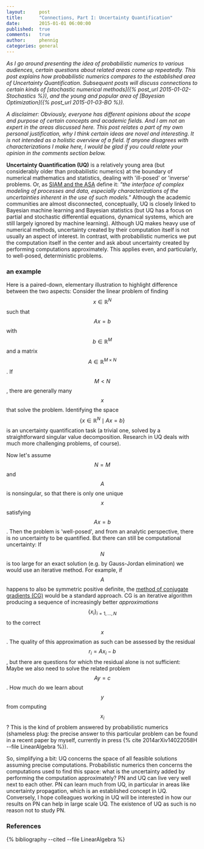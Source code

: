 ```yaml
---
layout:     post
title:      "Connections, Part I: Uncertainty Quantification"
date:       2015-01-01 06:00:00
published:  true
comments:   true
author:     phennig
categories: general
---
```


*As I go around presenting the idea of probabilistic numerics to various
 audiences, certain questions about related areas come up repeatedly. This post
 explains how probabilistic numerics compares to the established area of
 Uncertainty Quantification. Subsequent posts will discuss connections to
 certain kinds of [stochastic numerical methods]({% post_url 2015-01-02-Stochastics %}), and the young and popular area
 of [Bayesian Optimization]({% post_url 2015-01-03-BO %}).*

*A disclaimer: Obviously, everyone has different opinions about the scope and
 purpose of certain concepts and academic fields. And I am not an expert in the
 areas discussed here. This post relates a part of my own personal
 justification, why I think certain ideas are novel and interesting. It is not
 intended as a holistic overview of a field. If anyone disagrees with
 characterizations I make here, I would be glad if you could relate your
 opinion in the comments section below.*

**Uncertainty Quantification (UQ)** is a relatively young area (but
considerably older than probabilistic numerics) at the boundary of numerical
mathematics and statistics, dealing with 'ill-posed' or 'inverse' problems. Or,
as [SIAM and the ASA](http://www.siam.org/journals/juq.php) define it: *"the
interface of complex modeling of processes and data, especially
characterizations of the uncertainties inherent in the use of such models."*
Although the academic communities are almost disconnected, conceptually, UQ is
closely linked to Bayesian machine learning and Bayesian statistics (but UQ has
a focus on partial and stochastic differential equations, dynamical systems,
which are still largely ignored by machine learning). Although UQ makes heavy
use of numerical methods, uncertainty created by their computation itself is
not usually an aspect of interest. In contrast, with probabilistic numerics we
put the computation itself in the center and ask about uncertainty created by
performing computations approximately. This applies even, and particularly, to
well-posed, deterministic problems.

### an example ###

Here is a paired-down, elementary illustration to highlight difference between
 the two aspects: Consider the linear problem of finding $$x\in\mathbb{R}^N$$
 such that $$Ax=b$$ with $$b\in\mathbb{R}^M$$ and a matrix
 $$A\in\mathbb{R}^{M\times N}$$. If $$M<N$$, there are generally many $$x$$
 that solve the problem. Identifying the space $$\{x\in\mathbb{R}^N\mid
 Ax=b\}$$ is an uncertainty quantification task (a trivial one, solved by a
 straightforward singular value decomposition. Research in UQ deals with much
 more challenging problems, of course).

Now let's assume $$N=M$$ and $$A$$ is nonsingular, so that there is only one
 unique $$x$$ satisfying $$Ax=b$$. Then the problem is 'well-posed', and from
 an analytic perspective, there is no uncertainty to be quantified. But there
 can still be computational uncertainty: If $$N$$ is too large for an exact
 solution (e.g. by Gauss-Jordan elimination) we would use an iterative
 method. For example, if $$A$$ happens to also be symmetric positive definite,
 the
 [method of conjugate gradients (CG)](http://en.wikipedia.org/wiki/Conjugate_gradient_method)
 would be a standard approach. CG is an iterative algorithm producing a
 sequence of increasingly better *approximations* $$\{x_i\}_{i=1,\dots,N}$$ to
 the correct $$x$$. The quality of this approximation as such can be assessed
 by the residual $$r_i = Ax_i-b$$, but there are questions for which the
 residual alone is not sufficient: Maybe we also need to solve the related
 problem $$Ay=c$$. How much do we learn about $$y$$ from computing $$x_i$$?
 This is the kind of problem answered by probabilistic numerics (shameless
 plug: the precise answer to this particular problem can be found in a recent
 paper by myself, currently in press {% cite 2014arXiv14022058H --file LinearAlgebra %}).

So, simplifying a bit: UQ concerns the space of all feasible solutions assuming
precise computations. Probabilistic numerics then concerns the computations
used to find this space: what is the uncertainty added by performing the
computation approximately? PN and UQ can live very well next to each other. PN
can learn much from UQ, in particular in areas like uncertainty propagation,
which is an established concept in UQ. Conversely, I hope colleagues working in
UQ will be interested in how our results on PN can help in large scale UQ. The
existence of UQ as such is no reason not to study PN.

### References

{% bibliography --cited --file LinearAlgebra %}

